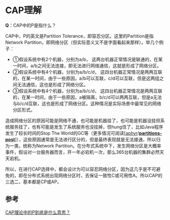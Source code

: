 # CAP理解

**Q**：CAP中的P是指什么？

CAP中，P的英文是Partition Tolerance，即容忍分区。这里的Partition是指Network Partition，即网络分区（但实际意义又不是字面看起来那样）。举几个例子：

* ①假设系统中有2个机器，分别为a/b， 这两台机器正常情况是联通的，在某一时间，a/b之间无法连接，即无法进行网络通信，这就是形成了网络分区。
* ②假设系统中有4个机器，分别为a/b/c/d， 这四台机器正常情况是两两互联的，在某一时间，由于一些原因，a/b可以互联，c/d可以互联，但是这两组之间无法通信，这也是形成了网络分区。
* ③假设系统中有4个机器，分别为a/b/c/d， 这四台机器正常情况是两两互联的，在某一时间，由于一些原因，a被隔离，b/c/d可以两两互联，但是a无法与b/c/d互联，这也是形成了网络分区。这种情况是实际场景中最常见的网络分区形式。

造成网络分区的原因可能是网络不通，也可能是机器挂了，也可能是机器没挂但系统服务挂了，也有可能是发生了系统服务也没挂掉，但hung住了，比如Java程序发生了较长时间的Stop The World的GC等（更多情况可阅读\[[aphyr](https://github.com/aphyr)/[**partitions-post**](https://github.com/aphyr/partitions-post)\]），这些原因通常是无法进行区分的，但是最终表现就是无法接通，所以归为一类，统称为Network Partition。在分布式系统中下，发生网络分区是大概率事件，假设对一台服务器而言，开一年必宕机一次，那么365台机器的集群必然天天宕机。

所以，在进行CAP选择中，都会设计为可以容忍网络分区，因为这几乎是不可避免的，即在分布式系统出现网络分区时，去保证一致性C或可用性A。所以CAP的三选二，基本都是CP或AP。





## 参考

[CAP理论中的P到底是什么意思？  
](https://www.zhihu.com/question/64778723)  
  
  


